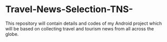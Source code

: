 # Travel-News-Selection-TNS-
This repository will contain details and codes of my  Android project which will be based on collecting travel and tourism news from all across the globe.

